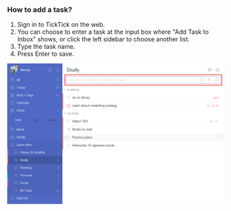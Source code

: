 ### How to add a task?

1. Sign in to TickTick on the web.
2. You can choose to enter a task at the input box where "Add Task to Inbox" shows, or click the left sidebar to choose another list.
3. Type the task name.
4. Press Enter to save.

![](../../images/ticktick-web-version/task/2.6.1.png)

